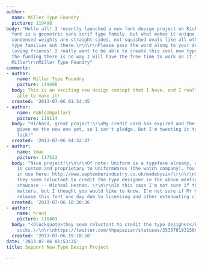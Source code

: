 ```yaml
---
author:
  name: Miller Type Foundry
  picture: 119498
body: "Hello all! I recently launched a new font design project on Kickstarter: http://www.kickstarter.com/projects/59648831/uniform-a-revolutionary-new-geometric-type-family\r\n\r\nThe
  font is a geometric sans serif type family, but what makes it unique is that the
  condensed weights are straight-sided, not squished ovals like all other geometric
  type families out there.\r\n\r\nPlease pass the word along to your designer/type
  loving friends! I really want to be able to create this cool new typeface but without
  the funding there is no way I will have the free time to work on it.\r\n\r\nThanks!\r\n\r\nRichard
  Miller\r\nMiller Type Foundry"
comments:
- author:
    name: Miller Type Foundry
    picture: 119498
  body: This is an exciting new design concept that I have, and I really want to be
    able to make it!
  created: '2013-07-06 01:54:45'
- author:
    name: PabloImpallari
    picture: 119114
  body: "Richard, great project!\r\nMy credit card has expired and the bank has not
    given me the new one yet, so I can't pledge. But I'm tweeting it to my followers.\r\nGood
    luck!"
  created: '2013-07-06 04:52:47'
- author:
    name: tmac
    picture: 117522
  body: "Nice project!\r\n\r\nOf note: Uniform is a typeface already, although it
    is custom and proprietary to UniformWares (the watch company). You can see it
    in use here: http://www.septemberindustry.co.uk/madebysix/\r\n\r\nUnfortunately,
    they seem reluctant to credit the type designer in the above mentioned portfolio
    showcase -- Micheal Hernan. \r\n\r\nIn this case I'm not sure if the name over-lap
    matters, but I thought you would like to know. I'm not sure if Mr Hernan will
    release this font one day due to licensing and other extenuating circumstances.\r\n\r\nThanks,\r\nTodd"
  created: '2013-07-06 18:30:36'
- author:
    name: hrant
    picture: 110403
  body: "<blockquote>they seem reluctant to credit the type designer</blockquote>\r\n\r\nThat
    sucks.\r\n\r\nhttps://twitter.com/hhpapazian/statuses/353578193158012929\r\n\r\nhhp\r\n"
  created: '2013-07-06 19:18:58'
date: '2013-07-06 01:53:35'
title: Support New Type Design Project

---
```

